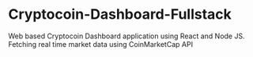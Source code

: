 # Cryptocoin-Dashboard-Fullstack
Web based Cryptocoin Dashboard application using React and Node JS. Fetching real time market data using CoinMarketCap API
